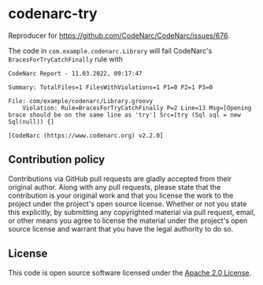 # codenarc-try

Reproducer for https://github.com/CodeNarc/CodeNarc/issues/676.

The code in `com.example.codenarc.Library` will fail CodeNarc's `BracesForTryCatchFinally` rule with

```
CodeNarc Report - 11.03.2022, 09:17:47

Summary: TotalFiles=1 FilesWithViolations=1 P1=0 P2=1 P3=0

File: com/example/codenarc/Library.groovy
    Violation: Rule=BracesForTryCatchFinally P=2 Line=13 Msg=[Opening brace should be on the same line as 'try'] Src=[try (Sql sql = new Sql(null)) {]

[CodeNarc (https://www.codenarc.org) v2.2.0]
```

## Contribution policy

Contributions via GitHub pull requests are gladly accepted from their original author. Along with any pull requests, please state that the contribution is your original work and that you license the work to the project under the project's open source license. Whether or not you state this explicitly, by submitting any copyrighted material via pull request, email, or other means you agree to license the material under the project's open source license and warrant that you have the legal authority to do so.

## License

This code is open source software licensed under the [Apache 2.0 License](https://www.apache.org/licenses/LICENSE-2.0.html).
